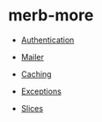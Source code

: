 # merb-more

 <ul class='toc'><li><a href='/es/merb-more/authentication'>Authentication</a></li></ul>

<ul class='toc'><li><a href='/es/merb-more/mailer'>Mailer</a></li></ul>

<ul class='toc'><li><a href='/es/merb-more/caching'>Caching</a></li></ul>

<ul class='toc'><li><a href='/es/merb-more/exceptions'>Exceptions</a></li></ul>

<ul class='toc'><li><a href='/es/merb-more/slices'>Slices</a></li></ul> 